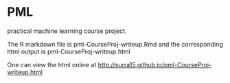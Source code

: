 # PML
practical machine learning course project.

The R markdown file is pml-CourseProj-writeup.Rmd and the corresponding html output is pml-CourseProj-writeup.html

One can view the html online at http://surra15.github.io/pml-CourseProj-writeup.html

